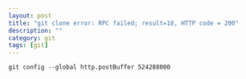```yaml
---
layout: post
title: "git clone error: RPC failed; result=18, HTTP code = 200"
description: ""
category: git
tags: [git]
---
```



`git config --global http.postBuffer 524288000`
